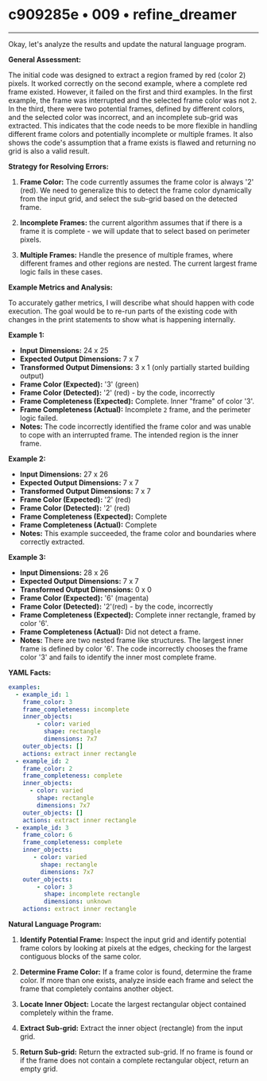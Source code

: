 # c909285e • 009 • refine_dreamer

---
Okay, let's analyze the results and update the natural language program.

**General Assessment:**

The initial code was designed to extract a region framed by red (color 2) pixels. It worked correctly on the second example, where a complete red frame existed. However, it failed on the first and third examples. In the first example, the frame was interrupted and the selected frame color was not `2`. In the third, there were two potential frames, defined by different colors, and the selected color was incorrect, and an incomplete sub-grid was extracted. This indicates that the code needs to be more flexible in handling different frame colors and potentially incomplete or multiple frames. It also shows the code's assumption that a frame exists is flawed and returning no grid is also a valid result.

**Strategy for Resolving Errors:**

1.  **Frame Color:** The code currently assumes the frame color is always '2' (red). We need to generalize this to detect the frame color dynamically from the input grid, and select the sub-grid based on the detected frame.

2.  **Incomplete Frames:** the current algorithm assumes that if there is a frame it is complete - we will update that to select based on perimeter pixels.

3.  **Multiple Frames:** Handle the presence of multiple frames, where different frames and other regions are nested. The current largest frame logic fails in these cases.

**Example Metrics and Analysis:**

To accurately gather metrics, I will describe what should happen with code execution. The goal would be to re-run parts of the existing code with changes in the print statements to show what is happening internally.

**Example 1:**

*   **Input Dimensions:** 24 x 25
*   **Expected Output Dimensions:** 7 x 7
*   **Transformed Output Dimensions:** 3 x 1 (only partially started building output)
*   **Frame Color (Expected):** '3' (green)
*   **Frame Color (Detected):** '2' (red) - by the code, incorrectly
*   **Frame Completeness (Expected):** Complete. Inner "frame" of color '3'.
*   **Frame Completeness (Actual):** Incomplete `2` frame, and the perimeter logic failed.
*   **Notes:** The code incorrectly identified the frame color and was unable to cope with an interrupted frame. The intended region is the inner frame.

**Example 2:**

*   **Input Dimensions:** 27 x 26
*   **Expected Output Dimensions:** 7 x 7
*   **Transformed Output Dimensions:** 7 x 7
*   **Frame Color (Expected):** '2' (red)
*   **Frame Color (Detected):** '2' (red)
*   **Frame Completeness (Expected):** Complete
*   **Frame Completeness (Actual):** Complete
*   **Notes:** This example succeeded, the frame color and boundaries where correctly extracted.

**Example 3:**

*   **Input Dimensions:** 28 x 26
*   **Expected Output Dimensions:** 7 x 7
*   **Transformed Output Dimensions:** 0 x 0
*   **Frame Color (Expected):** '6' (magenta)
*   **Frame Color (Detected):** '2'(red) - by the code, incorrectly
*   **Frame Completeness (Expected):** Complete inner rectangle, framed by color '6'.
*    **Frame Completeness (Actual):** Did not detect a frame.
*   **Notes:** There are two nested frame like structures. The largest inner frame is defined by color '6'. The code incorrectly chooses the frame color '3' and fails to identify the inner most complete frame.

**YAML Facts:**

```yaml
examples:
  - example_id: 1
    frame_color: 3
    frame_completeness: incomplete
    inner_objects:
        - color: varied
          shape: rectangle
          dimensions: 7x7
    outer_objects: []
    actions: extract inner rectangle
  - example_id: 2
    frame_color: 2
    frame_completeness: complete
    inner_objects:
      - color: varied
        shape: rectangle
        dimensions: 7x7
    outer_objects: []
    actions: extract inner rectangle
  - example_id: 3
    frame_color: 6
    frame_completeness: complete
    inner_objects:
       - color: varied
         shape: rectangle
         dimensions: 7x7
    outer_objects:
        - color: 3
          shape: incomplete rectangle
          dimensions: unknown
    actions: extract inner rectangle
```

**Natural Language Program:**

1.  **Identify Potential Frame:** Inspect the input grid and identify potential frame colors by looking at pixels at the edges, checking for the largest contiguous blocks of the same color.

2.  **Determine Frame Color:** If a frame color is found, determine the frame color. If more than one exists, analyze inside each frame and select the frame that completely contains another object.

3. **Locate Inner Object:** Locate the largest rectangular object contained completely within the frame.

4.  **Extract Sub-grid:** Extract the inner object (rectangle) from the input grid.

5.  **Return Sub-grid:** Return the extracted sub-grid. If no frame is found or if the frame does not contain a complete rectangular object, return an empty grid.

